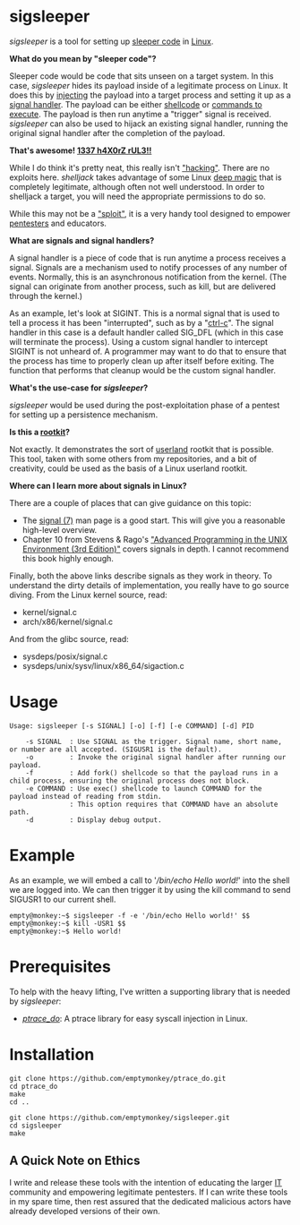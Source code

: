 # sigsleeper #

_sigsleeper_ is a tool for setting up [sleeper code](http://en.wikipedia.org/wiki/Sleeper_cell) in [Linux](http://en.wikipedia.org/wiki/Linux).

**What do you mean by "sleeper code"?**

Sleeper code would be code that sits unseen on a target system. In this case, _sigsleeper_ hides its payload inside of a legitimate process on Linux. It does this by [injecting](http://en.wikipedia.org/wiki/Ptrace) the payload into a target process and setting it up as a [signal handler](http://en.wikipedia.org/wiki/Unix_signal). The payload can be either [shellcode](http://en.wikipedia.org/wiki/Shellcode) or [commands to execute](http://en.wikipedia.org/wiki/Exec_%28computing%29). The payload is then run anytime a "trigger" signal is received. _sigsleeper_ can also be used to hijack an existing signal handler, running the original signal handler after the completion of the payload.

**That's awesome! [1337 h4X0rZ rUL3!!](http://hackertyper.com/)**

While I do think it's pretty neat, this really isn't ["hacking"](http://en.wikipedia.org/wiki/Hacker_%28computer_security%29). There are no exploits here. _shelljack_ takes advantage of some Linux [deep magic](http://en.wikipedia.org/wiki/Deep_magic) that is completely legitimate, although often not well understood. In order to shelljack a target, you will need the appropriate permissions to do so.

While this may not be a ["sploit"](http://en.wikipedia.org/wiki/Sploit), it is a very handy tool designed to empower [pentesters](http://en.wikipedia.org/wiki/Pentester) and educators.

**What are signals and signal handlers?**

A signal handler is a piece of code that is run anytime a process receives a signal. Signals are a mechanism used to notify processes of any number of events. Normally, this is an asynchronous notification from the kernel. (The signal can originate from another process, such as kill, but are delivered through the kernel.)

As an example, let's look at SIGINT. This is a normal signal that is used to tell a process it has been "interrupted", such as by a "[ctrl-c](http://en.wikipedia.org/wiki/Ctrl-C)". The signal handler in this case is a default handler called SIG_DFL (which in this case will terminate the process). Using a custom signal handler to intercept SIGINT is not unheard of. A programmer may want to do that to ensure that the process has time to properly clean up after itself before exiting. The function that performs that cleanup would be the custom signal handler.

**What's the use-case for _sigsleeper_?**

_sigsleeper_ would be used during the post-exploitation phase of a pentest for setting up a persistence mechanism. 

**Is this a [rootkit](http://en.wikipedia.org/wiki/Rootkit)?**

Not exactly. It demonstrates the sort of [userland](http://en.wikipedia.org/wiki/User_space) rootkit that is possible. This tool, taken with some others from my repositories, and a bit of creativity, could be used as the basis of a Linux userland rootkit.

**Where can I learn more about signals in Linux?**

There are a couple of places that can give guidance on this topic:

* The [signal (7)](http://linux.die.net/man/7/signal) man page is a good start. This will give you a reasonable high-level overview.
* Chapter 10 from Stevens & Rago's ["Advanced Programming in the UNIX Environment (3rd Edition)"](http://www.amazon.com/Programming-Environment-Addison-Wesley-Professional-Computing/dp/0321637739/ref=sr_1_1?ie=UTF8&qid=1380089492&sr=8-1&keywords=Advanced+Programming+in+the+UNIX+Environment+%283rd+Edition%29) covers signals in depth. I cannot recommend this book highly enough.

Finally, both the above links describe signals as they work in theory. To understand the dirty details of implementation, you really have to go source diving. From the Linux kernel source, read:

* kernel/signal.c
* arch/x86/kernel/signal.c

And from the glibc source, read:

* sysdeps/posix/signal.c
* sysdeps/unix/sysv/linux/x86_64/sigaction.c

# Usage #

	Usage: sigsleeper [-s SIGNAL] [-o] [-f] [-e COMMAND] [-d] PID
	
		-s SIGNAL  : Use SIGNAL as the trigger. Signal name, short name, or number are all accepted. (SIGUSR1 is the default).
		-o         : Invoke the original signal handler after running our payload.
		-f         : Add fork() shellcode so that the payload runs in a child process, ensuring the original process does not block.
		-e COMMAND : Use exec() shellcode to launch COMMAND for the payload instead of reading from stdin.
		           : This option requires that COMMAND have an absolute path.
		-d         : Display debug output.

# Example #

As an example, we will embed a call to '_/bin/echo Hello world!_' into the shell we are logged into. We can then trigger it by using the kill command to send SIGUSR1 to our current shell. 

	empty@monkey:~$ sigsleeper -f -e '/bin/echo Hello world!' $$
	empty@monkey:~$ kill -USR1 $$
	empty@monkey:~$ Hello world!

# Prerequisites #

To help with the heavy lifting, I've written a supporting library that is needed by _sigsleeper_:

* [_ptrace_do_](https://github.com/emptymonkey/ptrace_do): A ptrace library for easy syscall injection in Linux.

# Installation #

	git clone https://github.com/emptymonkey/ptrace_do.git
	cd ptrace_do
	make
	cd ..

	git clone https://github.com/emptymonkey/sigsleeper.git
	cd sigsleeper
	make

## A Quick Note on Ethics ##

I write and release these tools with the intention of educating the larger [IT](http://en.wikipedia.org/wiki/Information_technology) community and empowering legitimate pentesters. If I can write these tools in my spare time, then rest assured that the dedicated malicious actors have already developed versions of their own.

